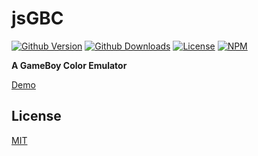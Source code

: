 # jsGBC

[![Github Version][gh-image]][gh-url]
[![Github Downloads][downloads-image]][downloads-url]
[![License][license-image]][license-url]
[![NPM][npm-image]][npm-url]

**A GameBoy Color Emulator**

[Demo](https://ardean.github.io/jsGBC-web/)

## License

[MIT](LICENSE.md)

[gh-image]: https://img.shields.io/github/release/ardean/jsGBC.svg
[gh-url]: https://github.com/ardean/jsGBC
[downloads-image]: https://img.shields.io/github/downloads/ardean/jsGBC/latest/total.svg
[downloads-url]: https://github.com/ardean/jsGBC
[license-image]: https://img.shields.io/npm/l/jsgbc.svg
[license-url]: LICENSE.md
[npm-image]: https://img.shields.io/npm/v/jsgbc.svg
[npm-url]: https://www.npmjs.com/package/jsgbc